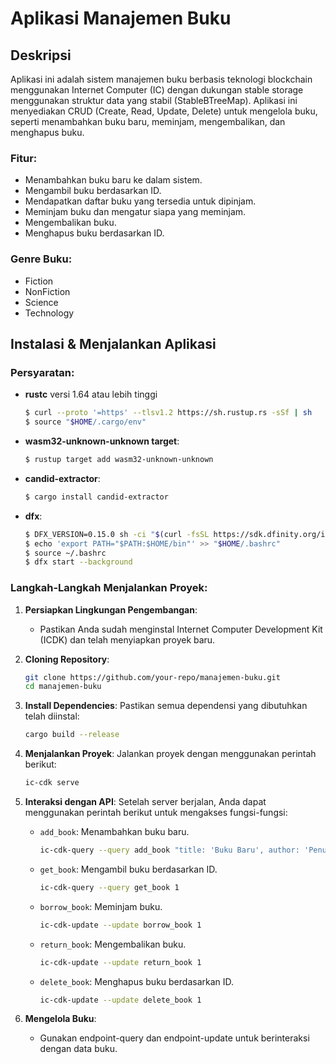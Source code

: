 # Aplikasi Manajemen Buku

## Deskripsi
Aplikasi ini adalah sistem manajemen buku berbasis teknologi blockchain menggunakan Internet Computer (IC) dengan dukungan stable storage menggunakan struktur data yang stabil (StableBTreeMap). Aplikasi ini menyediakan CRUD (Create, Read, Update, Delete) untuk mengelola buku, seperti menambahkan buku baru, meminjam, mengembalikan, dan menghapus buku.

### Fitur:
- Menambahkan buku baru ke dalam sistem.
- Mengambil buku berdasarkan ID.
- Mendapatkan daftar buku yang tersedia untuk dipinjam.
- Meminjam buku dan mengatur siapa yang meminjam.
- Mengembalikan buku.
- Menghapus buku berdasarkan ID.

### Genre Buku:
- Fiction
- NonFiction
- Science
- Technology

## Instalasi & Menjalankan Aplikasi

### Persyaratan:
- **rustc** versi 1.64 atau lebih tinggi
  ```bash
  $ curl --proto '=https' --tlsv1.2 https://sh.rustup.rs -sSf | sh
  $ source "$HOME/.cargo/env"
  ```
- **wasm32-unknown-unknown target**:
  ```bash
  $ rustup target add wasm32-unknown-unknown
  ```
- **candid-extractor**:
  ```bash
  $ cargo install candid-extractor
  ```
- **dfx**:
  ```bash
  $ DFX_VERSION=0.15.0 sh -ci "$(curl -fsSL https://sdk.dfinity.org/install.sh)"
  $ echo 'export PATH="$PATH:$HOME/bin"' >> "$HOME/.bashrc"
  $ source ~/.bashrc
  $ dfx start --background
  ```

### Langkah-Langkah Menjalankan Proyek:

1. **Persiapkan Lingkungan Pengembangan**:
   - Pastikan Anda sudah menginstal Internet Computer Development Kit (ICDK) dan telah menyiapkan proyek baru.

2. **Cloning Repository**:
   ```bash
   git clone https://github.com/your-repo/manajemen-buku.git
   cd manajemen-buku
   ```

3. **Install Dependencies**:
   Pastikan semua dependensi yang dibutuhkan telah diinstal:
   ```bash
   cargo build --release
   ```

4. **Menjalankan Proyek**:
   Jalankan proyek dengan menggunakan perintah berikut:
   ```bash
   ic-cdk serve
   ```

5. **Interaksi dengan API**:
   Setelah server berjalan, Anda dapat menggunakan perintah berikut untuk mengakses fungsi-fungsi:
   - `add_book`: Menambahkan buku baru.
     ```bash
     ic-cdk-query --query add_book "title: 'Buku Baru', author: 'Penulis', genre: 'Fiction'"
     ```
   - `get_book`: Mengambil buku berdasarkan ID.
     ```bash
     ic-cdk-query --query get_book 1
     ```
   - `borrow_book`: Meminjam buku.
     ```bash
     ic-cdk-update --update borrow_book 1
     ```
   - `return_book`: Mengembalikan buku.
     ```bash
     ic-cdk-update --update return_book 1
     ```
   - `delete_book`: Menghapus buku berdasarkan ID.
     ```bash
     ic-cdk-update --update delete_book 1
     ```

6. **Mengelola Buku**:
   - Gunakan endpoint-query dan endpoint-update untuk berinteraksi dengan data buku.
